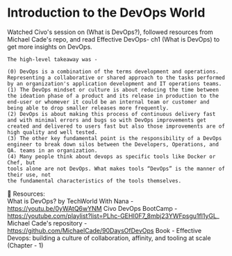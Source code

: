 # Introduction to the DevOps World

<aside>
    Watched Civo's session on (What is DevOps?), followed resources from Michael Cade's repo, and read Effective DevOps- ch1 (What is DevOps) to get more insights on DevOps.

    The high-level takeaway was - 
    
    (0) DevOps is a combination of the terms development and operations. Representing a collaborative or shared approach to the tasks performed by an organization's application development and IT operations teams.
    (1) The DevOps mindset or culture is about reducing the time between the ideation phase of a product and its release in production to the end-user or whomever it could be an internal team or customer and being able to drop smaller releases more frequently.
    (2) DevOps is about making this process of continuous delivery fast and with minimal errors and bugs so with DevOps improvements get created and delivered to users fast but also those improvements are of high quality and well tested.
    (3) The other key fundamental point is the responsibility of a DevOps engineer to break down silos between the Developers, Operations, and QA. teams in an organization.
    (4) Many people think about devops as specific tools like Docker or Chef, but
    tools alone are not DevOps. What makes tools “DevOps” is the manner of their use, not
    the fundamental characteristics of the tools themselves.

📌 Resources: <br>
    What is DevOps? by TechWorld With Nana - https://youtu.be/0yWAtQ6wYNM
    Civo DevOps BootCamp - https://youtube.com/playlist?list=PLhc-GEHI0F7_8mbj23YWFpsgu1fl1yGL_
    Michael Cade's repository - https://github.com/MichaelCade/90DaysOfDevOps
    Book - Effective Devops: building a culture of collaboration, affinity, and tooling at scale (Chapter - 1)
</aside>

